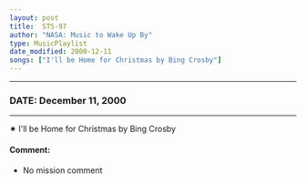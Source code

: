 ```yaml
---
layout: post
title:  STS-97
author: "NASA: Music to Wake Up By"
type: MusicPlaylist
date_modified: 2000-12-11
songs: ["I'll be Home for Christmas by Bing Crosby"]
---
```


----
### DATE: December 11, 2000
----
✷ I'll be Home for Christmas by Bing Crosby

#### Comment:
* No mission comment



<br/>
<center>
	<a target="_blank"
	   href="https://twitter.com/intent/tweet?hashtags=Space,NASA,Playlist,NASAWakeupCalls,SpaceProgram&text={{ page.author}}, '{{ page.songs.first }}' {{ page.title }}, {{ page.date | date: '%B %d, %Y' }}. {{ site.url }}{{ page.url }} @nasawakeupcalls">
	   <i class="fab fa-twitter" alt="Tweet this page" style="font-size: 1.3em;"></i>
	</a>
	&nbsp; 	<i class="fas fa-user-astronaut" style="font-size: 1.5em;"></i> &nbsp;
    <a type="amzn" search="'I'll be Home for Christmas by Bing Crosby'" category="popular music">
        <i class="fab fa-amazon" style="font-size: 1.3em;"></i>
    </a>
</center>
